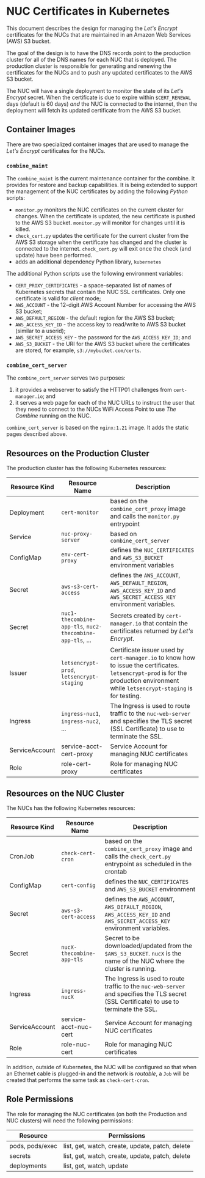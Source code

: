# NUC Certificates in Kubernetes

This document describes the design for managing the _Let's Encrypt_ certificates for the NUCs that are maintained in an
Amazon Web Services (AWS) S3 bucket.

The goal of the design is to have the DNS records point to the production cluster for all of the DNS names for each NUC
that is deployed. The production cluster is responsible for generating and renewing the certificates for the NUCs and to
push any updated certificates to the AWS S3 bucket.

The NUC will have a single deployment to monitor the state of its _Let's Encrypt_ secret. When the certificate is due to
expire within `$CERT_RENEWAL` days (default is 60 days) _and_ the NUC is connected to the internet, then the deployment
will fetch its updated certificate from the AWS S3 bucket.

## Container Images

There are two specialized container images that are used to manage the _Let's Encrypt_ certificates for the NUCs.

### `combine_maint`

The `combine_maint` is the current maintenance container for the combine. It provides for restore and backup
capabilities. It is being extended to support the management of the NUC certificates by adding the following _Python_
scripts:

- `monitor.py` monitors the NUC certificates on the current cluster for changes. When the certificate is updated, the
  new certificate is pushed to the AWS S3 bucket. `monitor.py` will monitor for changes until it is killed.
- `check_cert.py` updates the certificate for the current cluster from the AWS S3 storage when the certificate has
  changed and the cluster is connected to the internet. `check_cert.py` will exit once the check (and update) have been
  performed.
- adds an additional dependency Python library, `kubernetes`

The additional Python scripts use the following environment variables:

- `CERT_PROXY_CERTIFICATES` - a space-separated list of names of Kubernetes secrets that contain the NUC SSL
  certificates. Only one certificate is valid for _client_ mode;
- `AWS_ACCOUNT` - the 12-digit AWS Account Number for accessing the AWS S3 bucket;
- `AWS_DEFAULT_REGION` - the default region for the AWS S3 bucket;
- `AWS_ACCESS_KEY_ID` - the access key to read/write to AWS S3 bucket (similar to a userid);
- `AWS_SECRET_ACCESS_KEY` - the password for the `AWS_ACCESS_KEY_ID`; and
- `AWS_S3_BUCKET` - the URI for the AWS S3 bucket where the certificates are stored, for example,
  `s3://mybucket.com/certs`.

### `combine_cert_server`

The `combine_cert_server` serves two purposes:

1. it provides a webserver to satisfy the HTTP01 challenges from `cert-manager.io`; and
2. it serves a web page for each of the NUC URLs to instruct the user that they need to connect to the NUCs WiFi Access
   Point to use _The Combine_ running on the NUC.

`combine_cert_server` is based on the `nginx:1.21` image. It adds the static pages described above.

## Resources on the Production Cluster

The production cluster has the following Kubernetes resources:

| Resource Kind  | Resource Name                                             | Description                                                                                                                                                                          |
| -------------- | --------------------------------------------------------- | ------------------------------------------------------------------------------------------------------------------------------------------------------------------------------------ |
| Deployment     | `cert-monitor`                                            | based on the `combine_cert_proxy` image and calls the `monitor.py` entrypoint                                                                                                        |
| Service        | `nuc-proxy-server`                                        | based on `combine_cert_server`                                                                                                                                                       |
| ConfigMap      | `env-cert-proxy`                                          | defines the `NUC_CERTIFICATES` and `AWS_S3_BUCKET` environment variables                                                                                                             |
| Secret         | `aws-s3-cert-access`                                      | defines the `AWS_ACCOUNT`, `AWS_DEFAULT_REGION`, `AWS_ACCESS_KEY_ID` and `AWS_SECRET_ACCESS_KEY` environment variables.                                                              |
| Secret         | `nuc1-thecombine-app-tls`, `nuc2-thecombine-app-tls`, ... | Secrets created by `cert-manager.io` that contain the certificates returned by _Let's Encrypt_.                                                                                      |
| Issuer         | `letsencrypt-prod`, `letsencrypt-staging`                 | Certificate issuer used by `cert-manager.io` to know how to issue the certificates. `letsencrypt-prod` is for the production environment while `letsencrypt-staging` is for testing. |
| Ingress        | `ingress-nuc1`, `ingress-nuc2`, ...                       | The Ingress is used to route traffic to the `nuc-web-server` and specifies the TLS secret (SSL Certificate) to use to terminate the SSL.                                             |
| ServiceAccount | service-acct-cert-proxy                                   | Service Account for managing NUC certificates                                                                                                                                        |
| Role           | role-cert-proxy                                           | Role for managing NUC certificates                                                                                                                                                   |

## Resources on the NUC Cluster

The NUCs has the following Kubernetes resources:

| Resource Kind  | Resource Name             | Description                                                                                                                              |
| -------------- | ------------------------- | ---------------------------------------------------------------------------------------------------------------------------------------- |
| CronJob        | `check-cert-cron`         | based on the `combine_cert_proxy` image and calls the `check_cert.py` entrypoint as scheduled in the crontab                             |
| ConfigMap      | `cert-config`             | defines the `NUC_CERTIFICATES` and `AWS_S3_BUCKET` environment                                                                           |
| Secret         | `aws-s3-cert-access`      | defines the `AWS_ACCOUNT`, `AWS_DEFAULT_REGION`, `AWS_ACCESS_KEY_ID` and `AWS_SECRET_ACCESS_KEY` environment variables.                  |
| Secret         | `nucX-thecombine-app-tls` | Secret to be downloaded/updated from the `$AWS_S3_BUCKET`. `nucX` is the name of the NUC where the cluster is running.                   |
| Ingress        | `ingress-nucX`            | The Ingress is used to route traffic to the `nuc-web-server` and specifies the TLS secret (SSL Certificate) to use to terminate the SSL. |
| ServiceAccount | service-acct-nuc-cert     | Service Account for managing NUC certificates                                                                                            |
| Role           | role-nuc-cert             | Role for managing NUC certificates                                                                                                       |

In addition, outside of Kubernetes, the NUC will be configured so that when an Ethernet cable is plugged-in and the
network is _routable_, a `Job` will be created that performs the same task as `check-cert-cron`.

## Role Permissions

The role for managing the NUC certificates (on both the Production and NUC clusters) will need the following
permissions:

| Resource        | Permissions                                     |
| --------------- | ----------------------------------------------- |
| pods, pods/exec | list, get, watch, create, update, patch, delete |
| secrets         | list, get, watch, create, update, patch, delete |
| deployments     | list, get, watch, update                        |
